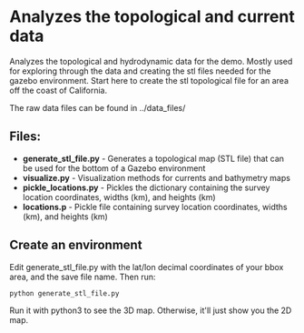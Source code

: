 # Analyzes the topological and current data

Analyzes the topological and hydrodynamic data for the demo. Mostly used for exploring through the data and creating the stl files needed for the gazebo environment. Start here to create the stl topological file for an area off the coast of California.

The raw data files can be found in ../data_files/

## Files:
 - **generate_stl_file.py** - Generates a topological map (STL file) that can be used for the bottom of a Gazebo environment
 - **visualize.py** - Visualization methods for currents and bathymetry maps
 - **pickle_locations.py** - Pickles the dictionary containing the survey location coordinates, widths (km), and heights (km)
 - **locations.p** - Pickle file containing survey location coordinates, widths (km), and heights (km)

## Create an environment
Edit generate_stl_file.py with the lat/lon decimal coordinates of your bbox area, and the save file name. Then run:
```
python generate_stl_file.py
```
Run it with python3 to see the 3D map. Otherwise, it'll just show you the 2D map.

